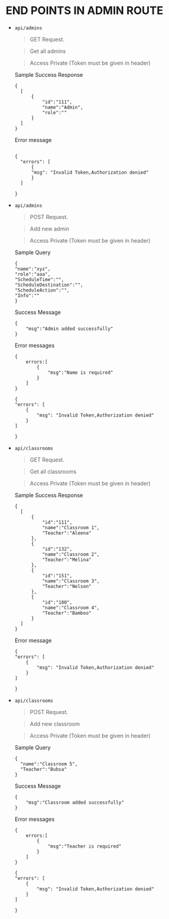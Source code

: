 # END POINTS IN ADMIN ROUTE

- `api/admins`

  > GET Request.

  > Get all admins

  > Access Private (Token must be given in header)

  Sample Success Response

  ```
  {
    [
        {
            "id":"111",
            "name":"Admin",
            "role":""
        }
    ]
  }
  ```

  Error message

  ```

  {
    "errors": [
        {
        "msg": "Invalid Token,Authorization denied"
        }
    ]

  }

  ```

* `api/admins`

  > POST Request.

  > Add new admin

  > Access Private (Token must be given in header)

  Sample Query

  ```
  {
  "name":"xyz",
  "role":"aaa",
  "ScheduleTime":"",
  "ScheduleDestination":"",
  "ScheduleAction":"",
  "Info":""
  }
  ```

  Success Message

  ```
  {
      "msg":"Admin added successfully"
  }
  ```

  Error messages

  ```
  {
      errors:[
          {
              "msg":"Name is required"
          }
      ]
  }
  ```

  ```
  {
  "errors": [
      {
          "msg": "Invalid Token,Authorization denied"
      }
  ]

  }
  ```

* `api/classrooms`

  > GET Request.

  > Get all classrooms

  > Access Private (Token must be given in header)

  Sample Success Response

  ```
  {
    [
        {
            "id":"111",
            "name":"Classroom 1",
            "Teacher":"Aleena"
        },
        {
            "id":"132",
            "name":"Classroom 2",
            "Teacher":"Melina"
        },
        {
            "id":"151",
            "name":"Classroom 3",
            "Teacher":"Nelson"
        },
        {
            "id":"180",
            "name":"Classroom 4",
            "Teacher":"Bamboo"
        }
    ]
  }
  ```

  Error message

  ```
  {
  "errors": [
      {
          "msg": "Invalid Token,Authorization denied"
      }
  ]

  }
  ```

* `api/classrooms`

  > POST Request.

  > Add new classroom

  > Access Private (Token must be given in header)

  Sample Query

  ```
  {
    "name":"Classroom 5",
    "Teacher":"Bubsa"
  }
  ```

  Success Message

  ```
  {
      "msg":"Classroom added successfully"
  }
  ```

  Error messages

  ```
  {
      errors:[
          {
              "msg":"Teacher is required"
          }
      ]
  }
  ```

  ```
  {
  "errors": [
      {
          "msg": "Invalid Token,Authorization denied"
      }
  ]

  }
  ```
